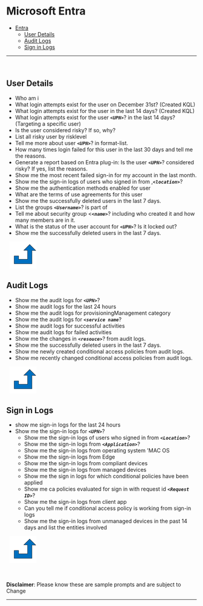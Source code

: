 
# Microsoft Entra

- [Entra](#entra)
  - [User Details](#user-details)
  - [Audit Logs](#audit-logs)
  - [Sign in Logs](#sign-in-logs)
  
***
&nbsp;
## User Details
<a name="User Details"></a>
- Who am i
-  What login attempts exist for the user on December 31st? (Created KQL)
- What login attempts exist for the user in the last 14 days? (Created KQL) 
- What login attempts exist for the user **_`<UPN>`_**?   in the last 14 days? (Targeting a specific user)
- Is the user considered risky? If so, why? 
- List all risky user by risklevel
- Tell me more about user **_`<UPN>`_**?  in format-list.
- How many times login failed for this user in the last 30 days and tell me the reasons.
- Generate a report based on Entra plug-in: Is the user **_`<UPN>`_**?  considered risky? If yes, list the 
reasons. 
- Show me the most recent failed sign-in for my account in the last month.
-  Show me the sign-in logs of users who signed in from ,**_`<location>`_**? 
-  Show me the authentication methods enabled for user
-  What are the terms of use agreements for this user
-  Show me the successfully deleted users in the last 7 days.
- List the groups **_`<Username>`_**?  is part of 
- Tell me about security group <**_`<name>`_**?  including who created it and how many members are in it.
- What is the status of the user account for **_`<UPN>`_**? Is it locked out?
-  Show me the successfully deleted users in the last 7 days.

&nbsp;
[![alt text](../../Images/backtotop.svg)](#entra)

## Audit Logs
 - Show me the audit logs for **_`<UPN>`_**? 
 - Show me audit logs for the last 24 hours
- Show me the audit logs for provisioningManagement category
- Show me the audit logs for **_`<service name`_**? 
- Show me audit logs for successful activities
- Show me audit logs for failed activities
- Show me the changes in **_`<resouce>`_**? from audit logs.
 - Show me the successfully deleted users in the last 7 days.
 - Show me newly created conditional access policies from audit logs.
- Show me recently changed conditional access policies from audit logs.

&nbsp;
[![alt text](../../Images/backtotop.svg)](#entra)

## Sign in Logs

 
 - show me sign-in logs for the last 24 hours
 - Show me the sign-in logs for **_`<UPN>`_**? 
    - Show me the sign-in logs of users who signed in from **_`<Location>`_**? 
    - Show me the sign-in logs from **_`<Application>`_**? 
    - Show me the sign-in logs from operating system 'MAC OS
    - Show me the sign-in logs from Edge
    - Show me the sign-in logs from compliant devices
    - Show me the sign-in logs from managed devices
    - Show me the sign in logs for which conditional policies have been applied
    - Show me ca policies evaluated for sign in with request id **_`<Request ID>`_**? 
    - Show me the sign-in logs from client app
    - Can you tell me if conditional access policy is working from sign-in logs
    - Show me the sign-in logs from unmanaged devices in the past 14 days and list the entities involved

&nbsp;
[![alt text](../../Images/backtotop.svg)](#entra)


&nbsp;

**Disclaimer**: Please know these are sample prompts and are subject to Change


***
